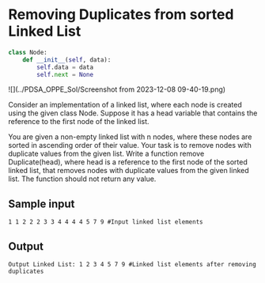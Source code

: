 # Removing Duplicates from sorted Linked List

```python
class Node:
    def __init__(self, data):
        self.data = data
        self.next = None
```





![](../PDSA_OPPE_Sol/Screenshot from 2023-12-08 09-40-19.png)

Consider an implementation of a linked list, where each node is created using the given class Node. Suppose it has a head variable that contains the reference to the first node of the linked list.

You are given a non-empty linked list with n nodes, where these nodes are sorted in ascending order of their value. Your task is to remove nodes with duplicate values from the given list.
Write a function remove Duplicate(head), where head is a reference to the first node of the sorted linked list, that removes nodes with duplicate values from the given linked list. The function should not return any value.



## Sample input

```
1 1 2 2 2 3 3 4 4 4 4 5 7 9 #Input linked list elements
```

## Output
``` 
Output Linked List: 1 2 3 4 5 7 9 #Linked list elements after removing duplicates
```

